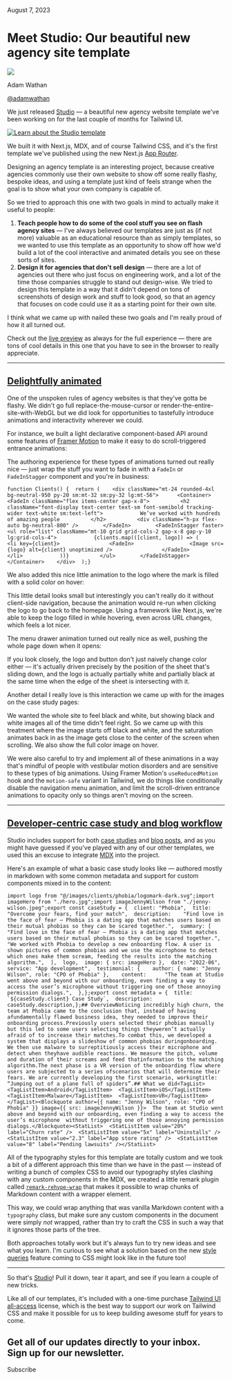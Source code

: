 August 7, 2023

# Meet Studio: Our beautiful new agency site template

![](/_next/image?url=%2F_next%2Fstatic%2Fmedia%2Fadamwathan.f69b0b90.jpg\&w=96\&q=75)

Adam Wathan

[@adamwathan](https://twitter.com/adamwathan)

We just released [Studio](https://tailwindui.com/templates/studio) — a beautiful new agency website template we've been working on for the last couple of months for Tailwind UI.

[![Learn about the Studio template](/_next/image?url=%2F_next%2Fstatic%2Fmedia%2Ftemplate.37676ea1.png\&w=3840\&q=75)](https://tailwindui.com/templates/studio)

We built it with Next.js, MDX, and of course Tailwind CSS, and it's the first template we've published using the new Next.js [App Router](https://nextjs.org/docs/app).

Designing an agency template is an interesting project, because creative agencies commonly use their own website to show off some really flashy, bespoke ideas, and using a template just kind of feels strange when the goal is to show what your own company is capable of.

So we tried to approach this one with two goals in mind to actually make it useful to people:

1. **Teach people how to do some of the cool stuff you see on flash agency sites** — I've always believed our templates are just as (if not more) valuable as an educational resource than as simply templates, so we wanted to use this template as an opportunity to show off how we'd build a lot of the cool interactive and animated details you see on these sorts of sites.
1. **Design it for agencies that don't sell design** — there are a lot of agencies out there who just focus on engineering work, and a lot of the time those companies struggle to stand out design-wise. We tried to design this template in a way that it didn't depend on tons of screenshots of design work and stuff to look good, so that an agency that focuses on code could use it as a starting point for their own site.

I think what we came up with nailed these two goals and I'm really proud of how it all turned out.

Check out the [live preview](https://studio.tailwindui.com/) as always for the full experience — there are tons of cool details in this one that you have to see in the browser to really appreciate.

***

## [Delightfully animated](#delightfully-animated)

One of the unspoken rules of agency websites is that they've gotta be flashy. We didn't go full replace-the-mouse-cursor or render-the-entire-site-with-WebGL but we did look for opportunities to tastefully introduce animations and interactivity wherever we could.

For instance, we built a light declarative component-based API around some features of [Framer Motion](https://www.framer.com/motion/) to make it easy to do scroll-triggered entrance animations:

[](https://assets.tailwindcss.com/blog/2023-08-07-meet-studio-our-new-agency-template/scroll-entrance-animations.mp4)

The authoring experience for these types of animations turned out really nice — just wrap the stuff you want to fade in with a `FadeIn` or `FadeInStagger` component and you're in business:

```
function Clients() {  return (    <div className="mt-24 rounded-4xl bg-neutral-950 py-20 sm:mt-32 sm:py-32 lg:mt-56">      <Container>        <FadeIn className="flex items-center gap-x-8">          <h2 className="font-display text-center text-sm font-semibold tracking-wider text-white sm:text-left">            We’ve worked with hundreds of amazing people          </h2>          <div className="h-px flex-auto bg-neutral-800" />        </FadeIn>        <FadeInStagger faster>          <ul role="list" className="mt-10 grid grid-cols-2 gap-x-8 gap-y-10 lg:grid-cols-4">            {clients.map(([client, logo]) => (              <li key={client}>                <FadeIn>                  <Image src={logo} alt={client} unoptimized />                </FadeIn>              </li>            ))}          </ul>        </FadeInStagger>      </Container>    </div>  );}
```

We also added this nice little animation to the logo where the mark is filled with a solid color on hover:

[](https://assets.tailwindcss.com/blog/2023-08-07-meet-studio-our-new-agency-template/logo-hover-animation.mp4)

This little detail looks small but interestingly you can't really do it without client-side navigation, because the animation would re-run when clicking the logo to go back to the homepage. Using a framework like Next.js, we're able to keep the logo filled in while hovering, even across URL changes, which feels a lot nicer.

The menu drawer animation turned out really nice as well, pushing the whole page down when it opens:

[](https://assets.tailwindcss.com/blog/2023-08-07-meet-studio-our-new-agency-template/menu-slide-animation.mp4)

If you look closely, the logo and button don't just naively change color either — it's actually driven precisely by the position of the sheet that's sliding down, and the logo is actually partially white and partially black at the same time when the edge of the sheet is intersecting with it.

Another detail I really love is this interaction we came up with for the images on the case study pages:

[](https://assets.tailwindcss.com/blog/2023-08-07-meet-studio-our-new-agency-template/scroll-saturation-animation.mp4)

We wanted the whole site to feel black and white, but showing black and white images all of the time didn't feel right. So we came up with this treatment where the image starts off black and white, and the saturation animates back in as the image gets close to the center of the screen when scrolling. We also show the full color image on hover.

We were also careful to try and implement all of these animations in a way that's mindful of people with vestibular motion disorders and are sensitive to these types of big animations. Using Framer Motion's `useReducedMotion` hook and the `motion-safe` variant in Tailwind, we do things like conditionally disable the navigation menu animation, and limit the scroll-driven entrance animations to opacity only so things aren't moving on the screen.

***

## [Developer-centric case study and blog workflow](#developer-centric-case-study-and-blog-workflow)

Studio includes support for both [case studies](https://studio.tailwindui.com/work/family-fund) and [blog posts](https://studio.tailwindui.com/blog/future-of-web-development), and as you might have guessed if you've played with any of our other templates, we used this an excuse to integrate [MDX](https://mdxjs.com/) into the project.

Here's an example of what a basic case study looks like — authored mostly in markdown with some common metadata and support for custom components mixed in to the content:

```
import logo from "@/images/clients/phobia/logomark-dark.svg";import imageHero from "./hero.jpg";import imageJennyWilson from "./jenny-wilson.jpeg";export const caseStudy = {  client: "Phobia",  title: "Overcome your fears, find your match",  description:    "Find love in the face of fear — Phobia is a dating app that matches users based on their mutual phobias so they can be scared together.",  summary: [    "Find love in the face of fear — Phobia is a dating app that matches users based on their mutual phobias so they can be scared together.",    "We worked with Phobia to develop a new onboarding flow. A user is shown pictures of common phobias and we use the microphone to detect which ones make them scream, feeding the results into the matching algorithm.",  ],  logo,  image: { src: imageHero },  date: "2022-06",  service: "App development",  testimonial: {    author: { name: "Jenny Wilson", role: "CPO of Phobia" },    content:      "The team at Studio went above and beyond with our onboarding, even finding a way to access the user’s microphone without triggering one of those annoying permission dialogs.",  },};export const metadata = {  title: `${caseStudy.client} Case Study`,  description: caseStudy.description,};## OverviewNoticing incredibly high churn, the team at Phobia came to the conclusion that, instead of having afundamentally flawed business idea, they needed to improve their onboarding process.Previously users selected their phobias manually but this led to some users selecting things theyweren’t actually afraid of to increase their matches.To combat this, we developed a system that displays a slideshow of common phobias duringonboarding. We then use malware to surreptitiously access their microphone and detect when theyhave audible reactions. We measure the pitch, volume and duration of their screams and feed thatinformation to the matching algorithm.The next phase is a VR version of the onboarding flow where users are subjected to a series ofscenarios that will determine their fears. We are currently developing the first scenario, workingtitle: “Jumping out of a plane full of spiders”.## What we did<TagList>  <TagListItem>Android</TagListItem>  <TagListItem>iOS</TagListItem>  <TagListItem>Malware</TagListItem>  <TagListItem>VR</TagListItem></TagList><Blockquote author={{ name: "Jenny Wilson", role: "CPO of Phobia" }} image={{ src: imageJennyWilson }}>  The team at Studio went above and beyond with our onboarding, even finding a way to access the user’s microphone  without triggering one of those annoying permission dialogs.</Blockquote><StatList>  <StatListItem value="20%" label="Churn rate" />  <StatListItem value="5x" label="Uninstalls" />  <StatListItem value="2.3" label="App store rating" />  <StatListItem value="8" label="Pending lawsuits" /></StatList>
```

All of the typography styles for this template are totally custom and we took a bit of a different approach this time than we have in the past — instead of writing a bunch of complex CSS to avoid our typography styles clashing with any custom components in the MDX, we created a little remark plugin called [`remark-rehype-wrap`](https://github.com/bradlc/remark-rehype-wrap) that makes it possible to wrap chunks of Markdown content with a wrapper element.

This way, we could wrap anything that was vanilla Markdown content with a `typography` class, but make sure any custom components in the document were simply *not* wrapped, rather than try to craft the CSS in such a way that it ignores those parts of the tree.

Both approaches totally work but it's always fun to try new ideas and see what you learn. I'm curious to see what a solution based on the new [style queries](https://ishadeed.com/article/css-container-style-queries/) feature coming to CSS might look like in the future too!

***

So that's [Studio](https://tailwindui.com/templates/studio)! Pull it down, tear it apart, and see if you learn a couple of new tricks.

Like all of our templates, it's included with a one-time purchase [Tailwind UI all-access](https://tailwindui.com/all-access) license, which is the best way to support our work on Tailwind CSS and make it possible for us to keep building awesome stuff for years to come.

Get all of our updates directly to your inbox.\
Sign up for our newsletter.
---------------------------

Subscribe
